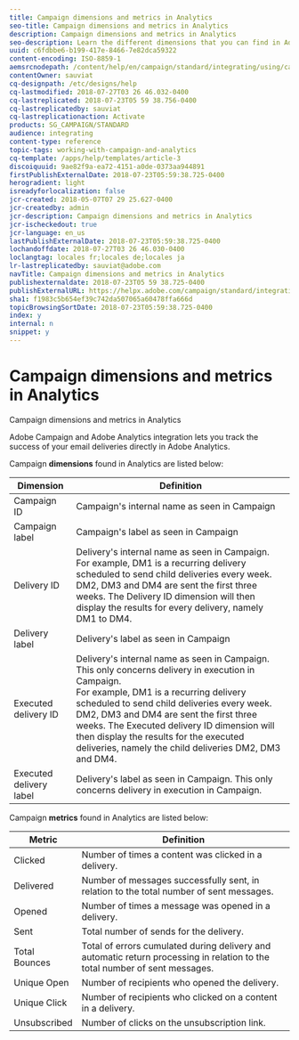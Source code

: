 ```yaml
---
title: Campaign dimensions and metrics in Analytics
seo-title: Campaign dimensions and metrics in Analytics
description: Campaign dimensions and metrics in Analytics
seo-description: Learn the different dimensions that you can find in Adobe Analytics to start tracking your email deliveries from Adobe Campaign.
uuid: c6fdbbe6-b199-417e-8466-7e82dca59322
content-encoding: ISO-8859-1
aemsrcnodepath: /content/help/en/campaign/standard/integrating/using/campaign-dimensions-and-metrics-in-analytics
contentOwner: sauviat
cq-designpath: /etc/designs/help
cq-lastmodified: 2018-07-27T03 26 46.032-0400
cq-lastreplicated: 2018-07-23T05 59 38.756-0400
cq-lastreplicatedby: sauviat
cq-lastreplicationaction: Activate
products: SG_CAMPAIGN/STANDARD
audience: integrating
content-type: reference
topic-tags: working-with-campaign-and-analytics
cq-template: /apps/help/templates/article-3
discoiquuid: 9ae82f9a-ea72-4151-a0de-0373aa944891
firstPublishExternalDate: 2018-07-23T05:59:38.725-0400
herogradient: light
isreadyforlocalization: false
jcr-created: 2018-05-07T07 29 25.627-0400
jcr-createdby: admin
jcr-description: Campaign dimensions and metrics in Analytics
jcr-ischeckedout: true
jcr-language: en_us
lastPublishExternalDate: 2018-07-23T05:59:38.725-0400
lochandoffdate: 2018-07-27T03 26 46.030-0400
loclangtag: locales fr;locales de;locales ja
lr-lastreplicatedby: sauviat@adobe.com
navTitle: Campaign dimensions and metrics in Analytics
publishexternaldate: 2018-07-23T05 59 38.725-0400
publishExternalURL: https://helpx.adobe.com/campaign/standard/integrating/using/campaign-dimensions-and-metrics-in-analytics.html
sha1: f1983c5b654ef39c742da507065a60478ffa666d
topicBrowsingSortDate: 2018-07-23T05:59:38.725-0400
index: y
internal: n
snippet: y
---
```


# Campaign dimensions and metrics in Analytics

Campaign dimensions and metrics in Analytics

Adobe Campaign and Adobe Analytics integration lets you track the success of your email deliveries directly in Adobe Analytics.

Campaign **dimensions** found in Analytics are listed below:

<table> 
 <thead> 
  <tr> 
   <th> Dimension<br /> </th> 
   <th> Definition<br /> </th> 
  </tr> 
 </thead> 
 <tbody> 
  <tr> 
   <td> Campaign ID<br /> </td> 
   <td> Campaign's internal name as seen in Campaign<br /> </td> 
  </tr> 
  <tr> 
   <td> Campaign label<br /> </td> 
   <td> Campaign's label as seen in Campaign<br /> </td> 
  </tr> 
  <tr> 
   <td> Delivery ID<br /> </td> 
   <td> Delivery's internal name as seen in Campaign.<br /> For example, DM1 is a recurring delivery scheduled to send child deliveries every week. DM2, DM3 and DM4 are sent the first three weeks. The Delivery ID dimension will then display the results for every delivery, namely DM1 to DM4. <br /> </td> 
  </tr> 
  <tr> 
   <td> Delivery label<br /> </td> 
   <td> Delivery's label as seen in Campaign<br /> </td> 
  </tr> 
  <tr> 
   <td> Executed delivery ID<br /> </td> 
   <td> Delivery's internal name as seen in Campaign. This only concerns delivery in execution in Campaign.<br /> For example, DM1 is a recurring delivery scheduled to send child deliveries every week. DM2, DM3 and DM4 are sent the first three weeks. The Executed delivery ID dimension will then display the results for the executed deliveries, namely the child deliveries DM2, DM3 and DM4. <br /> </td> 
  </tr> 
  <tr> 
   <td> Executed delivery label<br /> </td> 
   <td> Delivery's label as seen in Campaign. This only concerns delivery in execution in Campaign.<br /> </td> 
  </tr> 
 </tbody> 
</table>

Campaign **metrics** found in Analytics are listed below:

<table> 
 <thead> 
  <tr> 
   <th> Metric<br /> </th> 
   <th> Definition<br /> </th> 
  </tr> 
 </thead> 
 <tbody> 
  <tr> 
   <td> Clicked<br /> </td> 
   <td> Number of times a content was clicked in a delivery.<br /> </td> 
  </tr> 
  <tr> 
   <td> Delivered<br /> </td> 
   <td> Number of messages successfully sent, in relation to the total number of sent messages.<br /> </td> 
  </tr> 
  <tr> 
   <td> Opened<br /> </td> 
   <td> Number of times a message was opened in a delivery.<br /> </td> 
  </tr> 
  <tr> 
   <td> Sent<br /> </td> 
   <td> Total number of sends for the delivery.<br /> </td> 
  </tr> 
  <tr> 
   <td> Total Bounces<br /> </td> 
   <td> Total of errors cumulated during delivery and automatic return processing in relation to the total number of sent messages.<br /> </td> 
  </tr> 
  <tr> 
   <td> Unique Open<br /> </td> 
   <td> Number of recipients who opened the delivery.<br /> </td> 
  </tr> 
  <tr> 
   <td> Unique Click<br /> </td> 
   <td> Number of recipients who clicked on a content in a delivery.<br /> </td> 
  </tr> 
  <tr> 
   <td> Unsubscribed<br /> </td> 
   <td> Number of clicks on the unsubscription link.<br /> </td> 
  </tr> 
 </tbody> 
</table>

